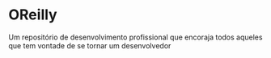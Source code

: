 # OReilly
Um repositório de desenvolvimento profissional que encoraja todos aqueles que tem vontade de se tornar um desenvolvedor
